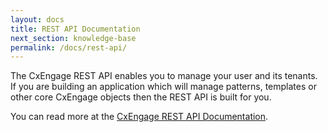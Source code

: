 ```yaml
---
layout: docs
title: REST API Documentation
next_section: knowledge-base
permalink: /docs/rest-api/
---
```


The CxEngage REST API enables you to manage your user and its tenants. If you
are building an application which will manage patterns, templates or other core CxEngage objects then the REST API is built for you.

You can read more at the [CxEngage REST API
Documentation](http://docs.cxengage.com).
